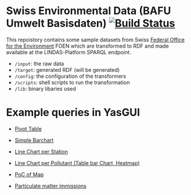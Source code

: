 # Swiss Environmental Data (BAFU Umwelt Basisdaten) [![Build Status](https://travis-ci.org/zazuko/bafu_ubd.svg)](https://travis-ci.org/zazuko/bafu_ubd)

This repoistory contains some sample datasets from Swiss [Federal Office for the Environment](http://www.bafu.admin.ch) FOEN which are transformed to RDF and made available at the LINDAS-Platform SPARQL endpoint.

* `/input`: the raw data
* `/target`: generated RDF (will be generated)
* `/config`: the configuration of the transformers
* `/scripts`: shell scripts to run the transformation
* `/lib`: binary libaries used


# Example queries in YasGUI

* [Pivot Table](http://yasgui.org/short/V1idNPO-e)
* [Simple Barchart](http://yasgui.org/short/4ybE4v_-x)
* [Line Chart per Station](http://yasgui.org/short/4yCJwD_Wg)
* [Line Chart per Pollutant (Table bar Chart, Heatmap)](http://yasgui.org/short/EyRaEw_Zx )
* [PoC of Map](http://yasgui.org/short/EyonYU_Zx)

* [Particulate matter immissions](http://yasgui.org/#query=PREFIX+rdf%3A+%3Chttp%3A%2F%2Fwww.w3.org%2F1999%2F02%2F22-rdf-syntax-ns%23%3E%0APREFIX+rdfs%3A+%3Chttp%3A%2F%2Fwww.w3.org%2F2000%2F01%2Frdf-schema%23%3E%0APREFIX+xsd%3A+%3Chttp%3A%2F%2Fwww.w3.org%2F2001%2FXMLSchema%23%3E%0A%0APREFIX+u28%3A+%3Chttp%3A%2F%2Fenvironment.data.admin.ch%2Fubd%2F28%2F%3E%0APREFIX+station%3A+%3Chttp%3A%2F%2Fenvironment.data.admin.ch%2Fubd%2F28%2Fstation%2F%3E%0APREFIX+pollutant%3A+%3Chttp%3A%2F%2Fenvironment.data.admin.ch%2Fubd%2F28%2Fpollutant%2F%3E%0APREFIX+aggregation%3A+%3Chttp%3A%2F%2Fenvironment.data.admin.ch%2Fubd%2F28%2Faggregation%2F%3E%0APREFIX+ex%3A+%3Chttp%3A%2F%2Fexample.org%2F%3E%0A%0A%0ASELECT+%09substr(xsd%3Astring(%3Fy)%2C+46%2C+4)+as+%3Fyear%2C%0A%09%09AVG(%3FmeasurementCityTraffic)+as+%3FCity_Traffic%2C%0A%09%09AVG(%3FmeasurementSuburb)+as+%3FSuburb%2C%0A%09%09AVG(%3FmeasurementCity)+as+%3FCity%2C%0A%09%09AVG(%3FmeasurementJuraPrealps)+as+%3FJuraPrealps%2C%0A%09%09AVG(%3FmeasurementRural)+as+%3FRural%2C%0A%09%09'20'%5E%5Exsd%3Adecimal+as+%3FImmision_Limit%0AWHERE%0A%7B%0A++%7B%0A++VALUES+(%3FstationsCityTraffic)+%7B+(+station%3AbeBER+)+(+station%3AvdLAU+)+%7D%0A++%3Fm+a+ex%3AMeasurement.%0A++%3Fm+ex%3Apollutant+pollutant%3Apm10.%0A++%3Fm+ex%3Aaggregation+aggregation%3Aannualmean.%0A++%3Fm+ex%3Ameasurement+%3FmeasurementCityTraffic.%0A++%3Fm+ex%3Ayear+%3Fy.%0A++%3Fm+ex%3Astation+%3FstationsCityTraffic.%0A++%7D%0A++UNION%0A++%7B%0A++VALUES+(%3FstationsCity)+%7B+(+station%3AtiLUG++)+(+station%3AzhZUE+)+%7D%0A++%3Fm+a+ex%3AMeasurement.%0A++%3Fm+ex%3Apollutant+pollutant%3Apm10.%0A++%3Fm+ex%3Aaggregation+aggregation%3Aannualmean.%0A++%3Fm+ex%3Ameasurement+%3FmeasurementCity.%0A++%3Fm+ex%3Ayear+%3Fy.%0A++%3Fm+ex%3Astation+%3FstationsCity.%0A++%7D%0A++UNION%0A++%7B%0A++VALUES+(%3FstationsSuburb)+%7B+(+station%3AblBAS+++)+(+station%3AzhDUE+)+%7D%0A++%3Fm+a+ex%3AMeasurement.%0A++%3Fm+ex%3Apollutant+pollutant%3Apm10.%0A++%3Fm+ex%3Aaggregation+aggregation%3Aannualmean.%0A++%3Fm+ex%3Ameasurement+%3FmeasurementSuburb.%0A++%3Fm+ex%3Ayear+%3Fy.%0A++%3Fm+ex%3Astation+%3FstationsSuburb.%0A++%7D%0A++UNION%0A++%7B%0A++VALUES+(%3FstationsJuraPrealps)+%7B+(+station%3AneCHA+)+(+station%3AszRIG+)+%7D%0A++%3Fm+a+ex%3AMeasurement.%0A++%3Fm+ex%3Apollutant+pollutant%3Apm10.%0A++%3Fm+ex%3Aaggregation+aggregation%3Aannualmean.%0A++%3Fm+ex%3Ameasurement+%3FmeasurementJuraPrealps.%0A++%3Fm+ex%3Ayear+%3Fy.%0A++%3Fm+ex%3Astation+%3FstationsJuraPrealps.%0A++%7D%0A++UNION%0A++%7B%0A++VALUES+(%3FstationsRural)+%7B+(+station%3AvdPAY+)+(+station%3AtgTAE++)+%7D%0A++%3Fm+a+ex%3AMeasurement.%0A++%3Fm+ex%3Apollutant+pollutant%3Apm10.%0A++%3Fm+ex%3Aaggregation+aggregation%3Aannualmean.%0A++%3Fm+ex%3Ameasurement+%3FmeasurementRural.%0A++%3Fm+ex%3Ayear+%3Fy.%0A++%3Fm+ex%3Astation+%3FstationsRural.%0A++%7D%0A%7D%0AGROUP+BY+(%3Fy)%0AORDER+BY+(%3Fy)%0A&contentTypeConstruct=text%2Fturtle&contentTypeSelect=application%2Fsparql-results%2Bjson&endpoint=http%3A%2F%2Ftest.lindas-data.ch%2Fsparql&requestMethod=POST&tabTitle=Query&headers=%7B%7D&outputFormat=gchart&outputSettings=%7B%22chartConfig%22%3A%7B%22options%22%3A%7B%22hAxis%22%3A%7B%22useFormatFromData%22%3Atrue%2C%22viewWindow%22%3Anull%2C%22minValue%22%3Anull%2C%22maxValue%22%3Anull%2C%22viewWindowMode%22%3Anull%2C%22slantedTextAngle%22%3A60%2C%22slantedText%22%3Atrue%2C%22title%22%3A%22Feinstaub+(PM10)%3A+Jahresmittel+in+%C2%B5g%2Fm%C2%B3%22%7D%2C%22vAxes%22%3A%5B%7B%22useFormatFromData%22%3Atrue%2C%22viewWindow%22%3A%7B%22max%22%3Anull%2C%22min%22%3Anull%7D%2C%22minValue%22%3Anull%2C%22maxValue%22%3Anull%7D%2C%7B%22useFormatFromData%22%3Atrue%2C%22viewWindow%22%3A%7B%22max%22%3Anull%2C%22min%22%3Anull%7D%2C%22minValue%22%3Anull%2C%22maxValue%22%3Anull%7D%5D%2C%22curveType%22%3A%22%22%2C%22animation%22%3A%7B%22duration%22%3A500%7D%2C%22booleanRole%22%3A%22certainty%22%2C%22lineWidth%22%3A2%2C%22legend%22%3A%22right%22%2C%22width%22%3A600%2C%22height%22%3A371%2C%22series%22%3A%7B%220%22%3A%7B%22lineWidth%22%3A2%7D%2C%221%22%3A%7B%22lineWidth%22%3A2%7D%7D%7D%2C%22state%22%3A%7B%7D%2C%22view%22%3A%7B%7D%2C%22isDefaultVisualization%22%3Afalse%2C%22chartType%22%3A%22LineChart%22%2C%22chartName%22%3A%22Kernindikator+Feinstaub-Immissionen%22%7D%2C%22motionChartState%22%3Anull%7D)
